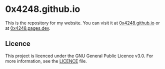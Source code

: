 # 0x4248.github.io

This is the repository for my website. You can visit it at [0x4248.github.io](https://0x4248.tech) or at [0x4248.pages.dev](https://0x4248.pages.dev).

## Licence

This project is licenced under the GNU General Public Licence v3.0. For more information, see the [LICENCE](LICENCE) file.